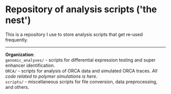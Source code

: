 # Repository of analysis scripts ('the nest')
This is a repository I use to store analysis scripts that get re-used frequently. 
***
**Organization**: \
`genomic_analyses/` - scripts for differential expression testing and super enhancer identification. \
`ORCA/` - scripts for analysis of ORCA data and simulated ORCA traces. *All code related to polymer simulations is here*.\
`scripts/` - miscellaneous scripts for file conversion, data preprocessing, and others.
